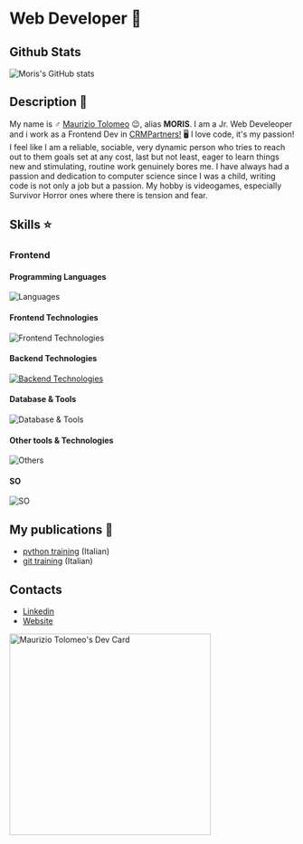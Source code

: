 # Web Developer 🥷

## Github Stats

![Moris's GitHub stats](https://github-readme-stats.vercel.app/api?username=moris88&show_icons=true&theme=cobalt)

## Description 📒

My name is ♂️ [Maurizio Tolomeo](https://mauriziotolomeo.it) 😉, alias **MORIS**. I am a Jr. Web Develeoper and i work as a Frontend Dev in [CRMPartners!](https://www.crmpartners.it/) 🖥️ I love code, it's my passion! I feel like I am a reliable, sociable, very dynamic person who tries to reach out to them goals set at any cost, last but not least, eager to learn things new and stimulating, routine work genuinely bores me. I have always had a passion and dedication to computer science since I was a child, writing code is not only a job but a passion. My hobby is videogames, especially Survivor Horror ones where there is tension and fear.

## Skills ⭐

### Frontend

#### Programming Languages
![Languages](https://skillicons.dev/icons?i=js,ts,python,java,php,rust)

#### Frontend Technologies
![Frontend Technologies](https://skillicons.dev/icons?i=react,angular,next,html,css,sass,tailwind,jquery,redux,solidjs,vite)

#### Backend Technologies
[![Backend Technologies](https://skillicons.dev/icons?i=express,nodejs,aws,django,flask,docker,fastapi,laravel&perline=3)](https://skillicons.dev)

#### Database & Tools
![Database & Tools](https://skillicons.dev/icons?i=mysql,mongodb,postgres,jira)

#### Other tools & Technologies
![Others](https://skillicons.dev/icons?i=git,github,markdown,vercel,vscode,figma,githubactions,postman,vim,yarn)

#### SO
![SO](https://skillicons.dev/icons?i=windows,linux,mint,ubuntu)

## My publications 📖
- [python training](https://moris88.github.io/formazione-python/) (Italian)
- [git training](https://moris88.github.io/formazione-git/) (Italian)

## Contacts

- [Linkedin](https://www.linkedin.com/in/maurizio-tolomeo/)
- [Website](http://mauriziotolomeo.it)

<a href="https://app.daily.dev/morist88"><img src="https://api.daily.dev/devcards/v2/axeu6jEfB9E4SFHa2aDGc.png?type=default&r=c4c" width="356" alt="Maurizio Tolomeo's Dev Card"/></a>
